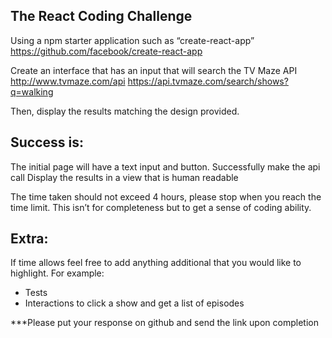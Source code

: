 ## The React Coding Challenge

Using a npm starter application such as “create-react-app”
https://github.com/facebook/create-react-app

Create an interface that has an input that will search the TV Maze API
http://www.tvmaze.com/api
https://api.tvmaze.com/search/shows?q=walking

Then, display the results matching the design provided.
 

## Success is:
The initial page will have a text input and button.
Successfully make the api call
Display the results in a view that is human readable

The time taken should not exceed 4 hours, please stop when you reach the time limit. This isn’t for completeness but to get a sense of coding ability.

 

## Extra:
If time allows feel free to add anything additional that you would like to highlight.
For example:
- Tests
- Interactions to click a show and get a list of episodes

 

***Please put your response on github and send the link upon completion
